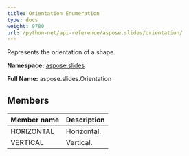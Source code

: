 ```yaml
---
title: Orientation Enumeration
type: docs
weight: 9780
url: /python-net/api-reference/aspose.slides/orientation/
---
```


Represents the orientation of a shape.

**Namespace:** [aspose.slides](/slides/python-net/api-reference/aspose.slides/)

**Full Name:** aspose.slides.Orientation



## **Members**
|**Member name**|**Description**|
| :- | :- |
|HORIZONTAL|Horizontal.|
|VERTICAL|Vertical.|
